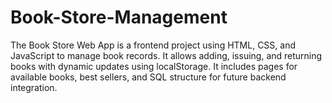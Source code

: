 # Book-Store-Management
The Book Store Web App is a frontend project using HTML, CSS, and JavaScript to manage book records. It allows adding, issuing, and returning books with dynamic updates using localStorage. It includes pages for available books, best sellers, and SQL structure for future backend integration.
